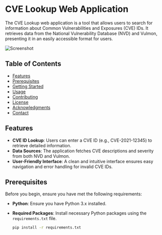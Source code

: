 # CVE Lookup Web Application

The CVE Lookup web application is a tool that allows users to search for information about Common Vulnerabilities and Exposures (CVE) IDs. It retrieves data from the National Vulnerability Database (NVD) and Vulmon, presenting it in an easily accessible format for users.

![Screenshot](screenshot.png)

## Table of Contents

- [Features](#features)
- [Prerequisites](#prerequisites)
- [Getting Started](#getting-started)
- [Usage](#usage)
- [Contributing](#contributing)
- [License](#license)
- [Acknowledgments](#acknowledgments)
- [Contact](#contact)

## Features

- **CVE ID Lookup**: Users can enter a CVE ID (e.g., CVE-2021-12345) to retrieve detailed information.
- **Data Sources**: The application fetches CVE descriptions and severity from both NVD and Vulmon.
- **User-Friendly Interface**: A clean and intuitive interface ensures easy navigation and error handling for invalid CVE IDs.

## Prerequisites

Before you begin, ensure you have met the following requirements:

- **Python**: Ensure you have Python 3.x installed.
- **Required Packages**: Install necessary Python packages using the `requirements.txt` file.

   ```bash
   pip install -r requirements.txt
